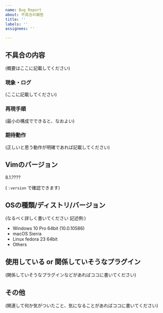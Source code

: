 ```yaml
---
name: Bug Report
about: 不具合の報告
title: ''
labels: ''
assignees: ''

---
```


## 不具合の内容

(概要はここに記載してください)

### 現象・ログ

(ここに記載してください)

### 再現手順

(最小の構成でできると、なおよい)

### 期待動作

(正しいと思う動作が明確であれば記載してください)

## Vimのバージョン

8.1.????

( `:version` で確認できます)

## OSの種類/ディストリ/バージョン

(なるべく詳しく書いてください 記述例:)

*   Windows 10 Pro 64bit (10.0.10586)
*   macOS Sierra
*   Linux fedora 23 64bit
*   Others

## 使用している or 関係していそうなプラグイン

(関係していそうなプラグインなどがあればココに書いてください)

## その他

(関連して何か気がついたこと、気になることがあればココに書いてください)
